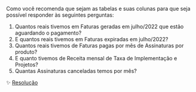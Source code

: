 Como você recomenda que sejam as tabelas e suas colunas para que seja possível responder às seguintes perguntas:

1. Quantos reais tivemos em Faturas geradas em julho/2022 que estão aguardando o pagamento?
2. E quantos reais tivemos em Faturas expiradas em julho/2022?
3. Quantos reais tivemos de Faturas pagas por mês de Assinaturas por produto?
4. E quanto tivemos de Receita mensal de Taxa de Implementação e Projetos?
5. Quantas Assinaturas canceladas temos por mês?

✨ [Resolução](https://github.com/maaottoni/goomer-analytcs-engineer-test/blob/main/parte_2_modelagem/resposta/modelagem.md)